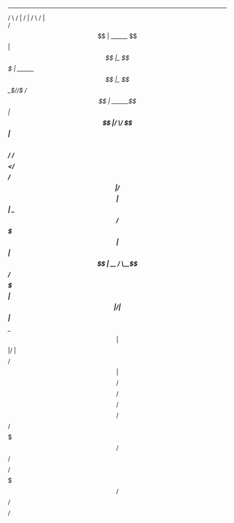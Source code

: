   ______           __   __           _______             __     
 /      \         /  | /  |         /       \           /  |    
/$$$$$$  | ______ $$ |_$$ |_        $$$$$$$  | ______  _$$ |_   
$$ \__$$/ /      \$$ / $$   | ______$$ |__$$ |/      \/ $$   |  
$$      \ $$$$$$  $$ $$$$$$/ /      $$    $$</$$$$$$  $$$$$$/   
 $$$$$$  |/    $$ $$ | $$ | _$$$$$$/$$$$$$$  $$ |  $$ | $$ | __ 
/  \__$$ /$$$$$$$ $$ | $$ |/  |     $$ |__$$ $$ \__$$ | $$ |/  |
$$    $$/$$    $$ $$ | $$  $$/      $$    $$/$$    $$/  $$  $$/ 
 $$$$$$/  $$$$$$$/$$/   $$$$/       $$$$$$$/  $$$$$$/    $$$$/  
                                                                
                                                                
